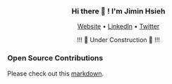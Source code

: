 <h3 align="center">Hi there 👋 ! I'm Jimin Hsieh</h3>
<p align="center">
  <a href="https://jiminhsieh.github.io">Website</a> •
  <a href="https://www.linkedin.com/in/jiminhsieh">LinkedIn</a> •
  <a href="https://twitter.com/JiminHsieh">Twitter</a>
</p>

<p align="center"> 
    !!! 🚧 Under Construction 🚧 !!!
</p>

### Open Source Contributions

Please check out this [markdown](contributions.md#open-source-contributions).


<!--
**jiminhsieh/jiminhsieh** is a ✨ _special_ ✨ repository because its `README.md` (this file) appears on your GitHub profile.

Here are some ideas to get you started:

- 🔭 I’m currently working on ...
- 🌱 I’m currently learning ...
- 👯 I’m looking to collaborate on ...
- 🤔 I’m looking for help with ...
- 💬 Ask me about ...
- 📫 How to reach me: ...
- 😄 Pronouns: ...
- ⚡ Fun fact: ...
-->
